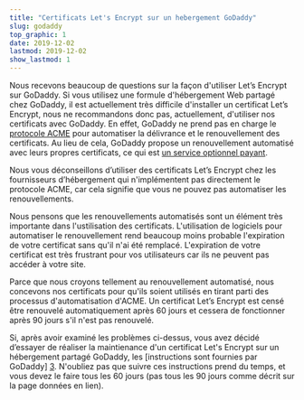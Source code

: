 ```yaml
---
title: "Certificats Let's Encrypt sur un hebergement GoDaddy"
slug: godaddy
top_graphic: 1
date: 2019-12-02
lastmod: 2019-12-02
show_lastmod: 1
---
```




Nous recevons beaucoup de questions sur la façon d'utiliser Let’s Encrypt sur GoDaddy. Si vous utilisez une formule d'hébergement Web partagé chez GoDaddy, il est actuellement très difficile d'installer un certificat Let’s Encrypt, nous ne recommandons donc pas, actuellement, d'utiliser nos certificats avec GoDaddy. En effet, GoDaddy ne prend pas en charge le [protocole ACME][1] pour automatiser  la délivrance et le renouvellement des certificats. Au lieu de cela, GoDaddy propose un renouvellement automatisé avec leurs propres certificats, ce qui est [un service optionnel payant][2].

Nous vous déconseillons d’utiliser des certificats Let’s Encrypt chez les fournisseurs d’hébergement qui n'implémentent pas directement le protocole ACME, car cela signifie que vous ne pouvez pas automatiser les renouvellements. 

Nous pensons que les renouvellements automatisés sont un élément très importante dans l'ustilisation des certificats. L'utilisation de logiciels pour automatiser le renouvellement rend beaucoup moins probable l'expiration de votre certificat sans qu'il n'ai été  remplacé. L'expiration de votre certificat est très frustrant pour vos utilisateurs car ils ne peuvent pas accéder à votre
site.

Parce que nous croyons tellement au renouvellement automatisé, nous concevons nos certificats pour qu'ils soient utilisés en tirant parti des processus d'automatisation d'ACME. Un certificat Let’s Encrypt est censé être renouvelé automatiquement après 60 jours et cessera de fonctionner après 90 jours s'il n'est pas renouvelé.

Si, après avoir examiné les problèmes ci-dessus, vous avez décidé d’essayer de réaliser la maintienance d'un certificat Let's Encrypt sur un hébergement partagé GoDaddy, les [instructions sont fournies par GoDaddy] [3]. N'oubliez pas que suivre ces instructions prend du temps, et vous devez le faire tous les 60 jours (pas tous les 90 jours
comme décrit sur la page données en lien).

[1]: https://tools.ietf.org/html/rfc8555
[2]: https://www.godaddy.com/web-security/ssl-certificate
[3]: https://www.godaddy.com/help/install-a-lets-encrypt-certificate-on-your-cpanel-hosting-account-28023
